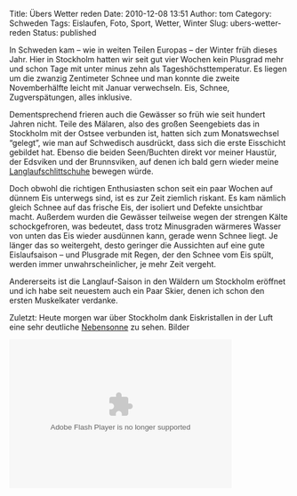 Title: Übers Wetter reden
Date: 2010-12-08 13:51
Author: tom
Category: Schweden
Tags: Eislaufen, Foto, Sport, Wetter, Winter
Slug: ubers-wetter-reden
Status: published

In Schweden kam – wie in weiten Teilen Europas – der Winter früh dieses
Jahr. Hier in Stockholm hatten wir seit gut vier Wochen kein Plusgrad
mehr und schon Tage mit unter minus zehn als Tageshöchsttemperatur. Es
liegen um die zwanzig Zentimeter Schnee und man konnte die zweite
Novemberhälfte leicht mit Januar verwechseln. Eis, Schnee,
Zugverspätungen, alles inklusive.

Dementsprechend frieren auch die Gewässer so früh wie seit hundert
Jahren nicht. Teile des Mälaren, also des großen Seengebiets das in
Stockholm mit der Ostsee verbunden ist, hatten sich zum Monatswechsel
“gelegt”, wie man auf Schwedisch ausdrückt, dass sich die erste
Eisschicht gebildet hat. Ebenso die beiden Seen/Buchten direkt vor
meiner Haustür, der Edsviken und der Brunnsviken, auf denen ich bald
gern wieder meine
[Langlaufschlittschuhe](http://www.fiket.de/2007/12/08/langfaerdsskridskor/)
bewegen würde.

Doch obwohl die richtigen Enthusiasten schon seit ein paar Wochen auf
dünnem Eis unterwegs sind, ist es zur Zeit ziemlich riskant. Es kam
nämlich gleich Schnee auf das frische Eis, der isoliert und Defekte
unsichtbar macht. Außerdem wurden die Gewässer teilweise wegen der
strengen Kälte schockgefroren, was bedeutet, dass trotz Minusgraden
wärmeres Wasser von unten das Eis wieder ausdünnen kann, gerade wenn
Schnee liegt. Je länger das so weitergeht, desto geringer die Aussichten
auf eine gute Eislaufsaison – und Plusgrade mit Regen, der den Schnee
vom Eis spült, werden immer unwahrscheinlicher, je mehr Zeit vergeht.

Andererseits ist die Langlauf-Saison in den Wäldern um Stockholm
eröffnet und ich habe seit neuestem auch ein Paar Skier, denen ich schon
den ersten Muskelkater verdanke.

Zuletzt: Heute morgen war über Stockholm dank Eiskristallen in der Luft
eine sehr deutliche
[Nebensonne](http://de.wikipedia.org/wiki/Nebensonne) zu sehen. Bilder
<!--more nach dem Klick &raquo; -->

<p>
<embed type="application/x-shockwave-flash" src="http://picasaweb.google.com/s/c/bin/slideshow.swf" width="400" height="267" flashvars="host=picasaweb.google.com&amp;hl=en_US&amp;feat=flashalbum&amp;RGB=0x000000&amp;feed=http%3A%2F%2Fpicasaweb.google.com%2Fdata%2Ffeed%2Fapi%2Fuser%2Fthomas.marquart%2Falbumid%2F5548268772244775633%3Falt%3Drss%26kind%3Dphoto%26hl%3Den_US" pluginspage="http://www.macromedia.com/go/getflashplayer">
</embed>
</p>

